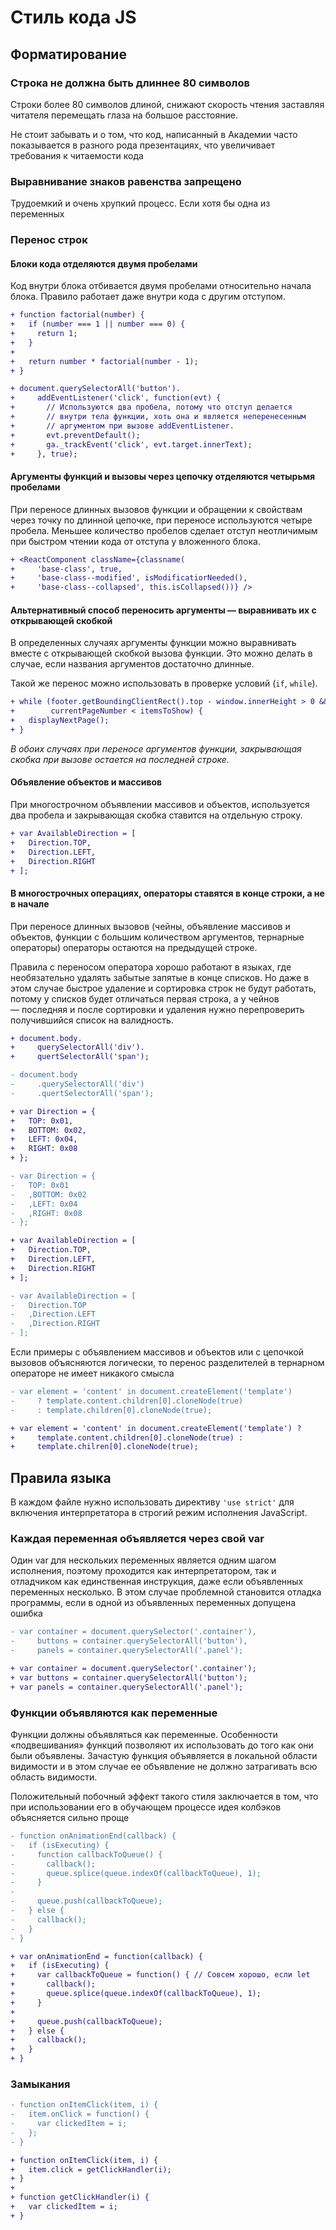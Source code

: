 # Стиль кода JS

## Форматирование
### Строка не должна быть длиннее 80 символов
Строки более 80 символов длиной, снижают скорость чтения заставляя читателя
перемещать глаза на большое расстояние.

Не стоит забывать и о том, что код, написанный в Академии часто показывается
в разного рода презентациях, что увеличивает требования к читаемости кода

### Выравнивание знаков равенства запрещено
Трудоемкий и очень хрупкий процесс. Если хотя бы одна из переменных

### Перенос строк
#### Блоки кода отделяются двумя пробелами
Код внутри блока отбивается двумя пробелами относительно начала блока.
Правило работает даже внутри кода с другим отступом.
```diff
+ function factorial(number) {
+   if (number === 1 || number === 0) {
+     return 1;
+   }
+   
+   return number * factorial(number - 1);
+ }
```

```diff
+ document.querySelectorAll('button').
+     addEventListener('click', function(evt) {
+       // Используются два пробела, потому что отступ делается
+       // внутри тела функции, хоть она и является неперенесенным
+       // аргументом при вызове addEventListener.
+       evt.preventDefault();
+       ga._trackEvent('click', evt.target.innerText);
+     }, true);
```

#### Аргументы функций и вызовы через цепочку отделяются четырьмя пробелами
При переносе длинных вызовов функции и обращении к свойствам через точку
по длинной цепочке, при переносе используются четыре пробела. Меньшее количество
пробелов сделает отступ неотличимым при быстром чтении кода от отступа
у вложенного блока.

```diff
+ <ReactComponent className={classname(
+     'base-class', true,
+     'base-class--modified', isModificatiorNeeded(),
+     'base-class--collapsed', this.isCollapsed())} />
```

#### Альтернативный способ переносить аргументы — выравнивать их с открывающей скобкой
В определенных случаях аргументы функции можно выравнивать вместе
с открывающей скобкой вызова функции. Это можно делать в случае,
если названия аргументов достаточно длинные.

Такой же перенос можно использовать в проверке условий (`if`, `while`).

```diff
+ while (footer.getBoundingClientRect().top - window.innerHeight > 0 &&
+        currentPageNumber < itemsToShow) {
+   displayNextPage();  
+ }
```

_В обоих случаях при переносе аргументов функции, закрывающая скобка
при вызове остается на последней строке._

#### Объявление объектов и массивов
При многострочном объявлении массивов и объектов, используется два пробела
и закрывающая скобка ставится на отдельную строку.
```diff
+ var AvailableDirection = [
+   Direction.TOP,
+   Direction.LEFT,
+   Direction.RIGHT
+ ];
```

#### В многострочных операциях, операторы ставятся в конце строки, а не в начале
При переносе длинных вызовов (чейны, объявление массивов и объектов, функции
с большим количеством аргументов, тернарные операторы) операторы остаются
на предыдущей строке.

Правила с переносом оператора хорошо работают в языках, где необязательно
удалять забытые запятые в конце списков. Но даже в этом случае быстрое удаление
и сортировка строк не будут работать, потому у списков будет отличаться первая
строка, а у чейнов — последняя и после сортировки и удаления нужно перепроверить
получившийся список на валидность.

```diff
+ document.body.
+     querySelectorAll('div').
+     quertSelectorAll('span');

- document.body
-     .querySelectorAll('div')
-     .quertSelectorAll('span');
```

```diff
+ var Direction = {
+   TOP: 0x01,
+   BOTTOM: 0x02,
+   LEFT: 0x04,
+   RIGHT: 0x08
+ };

- var Direction = {
-   TOP: 0x01
-   ,BOTTOM: 0x02
-   ,LEFT: 0x04
-   ,RIGHT: 0x08
- };
```

```diff
+ var AvailableDirection = [
+   Direction.TOP,
+   Direction.LEFT,
+   Direction.RIGHT
+ ];

- var AvailableDirection = [
-   Direction.TOP
-   ,Direction.LEFT
-   ,Direction.RIGHT
- ];
```

Если примеры с объявлением массивов и объектов или с цепочкой вызовов
объясняются логически, то перенос разделителей в тернарном операторе
не имеет никакого смысла

```diff
- var element = 'content' in document.createElement('template')
-     ? template.content.children[0].cloneNode(true)
-     : template.children[0].cloneNode(true);

+ var element = 'content' in document.createElement('template') ?
+     template.content.children[0].cloneNode(true) :
+     template.chilren[0].cloneNode(true);
```

## Правила языка
В каждом файле нужно использовать директиву `'use strict'` для включения
интерпретатора в строгий режим исполнения JavaScript.

### Каждая переменная объявляется через свой var
Один var для нескольких переменных является одним шагом исполнения, поэтому
проходится как интерпретатором, так и отладчиком как единственная инструкция,
даже если объявленных переменных несколько. В этом случае проблемной становится
отладка программы, если в одной из объявленных переменных допущена ошибка

```diff
- var container = document.querySelector('.container'),
-     buttons = container.querySelectorAll('button'),
-     panels = container.querySelectorAll('.panel');

+ var container = document.querySelector('.container');
+ var buttons = container.querySelectorAll('button');
+ var panels = container.querySelectorAll('.panel');
```

### Функции объявляются как переменные
Функции должны объявляться как переменные. Особенности «подвешивания» функций
позволяют их использовать до того как они были объявлены. Зачастую функция
объявляется в локальной области видимости и в этом случае ее объявление
не должно затрагивать всю область видимости.

Положительный побочный эффект такого стиля заключается в том,
что при использовании его в обучающем процессе идея колбэков объясняется
сильно проще

```diff
- function onAnimationEnd(callback) {
-   if (isExecuting) {
-     function callbackToQueue() {
-       callback();
-       queue.splice(queue.indexOf(callbackToQueue), 1);
-     }
-
-     queue.push(callbackToQueue);
-   } else {
-     callback();
-   }  
- }

+ var onAnimationEnd = function(callback) {
+   if (isExecuting) {
+     var callbackToQueue = function() { // Совсем хорошо, если let
+       callback();
+       queue.splice(queue.indexOf(callbackToQueue), 1);
+     }  
+
+     queue.push(callbackToQueue);  
+   } else {
+     callback();
+   }
+ }
```

### Замыкания
```diff
- function onItemClick(item, i) {
-   item.onClick = function() {
-     var clickedItem = i;
-   };
- }

+ function onItemClick(item, i) {
+   item.click = getClickHandler(i);  
+ }
+
+ function getClickHandler(i) {
+   var clickedItem = i;
+ }
```
